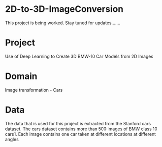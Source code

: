 # 2D-to-3D-ImageConversion
This project is being worked. Stay tuned for updates.......
# Project
Use of Deep Learning to Create 3D BMW-10 Car Models from 2D Images
# Domain
 Image transformation - Cars
# Data
The data that is used for this project is extracted from the Stanford cars dataset. The cars dataset contains more than 500 images of BMW class 10 cars1. Each image contains one car taken at different locations at different angles
